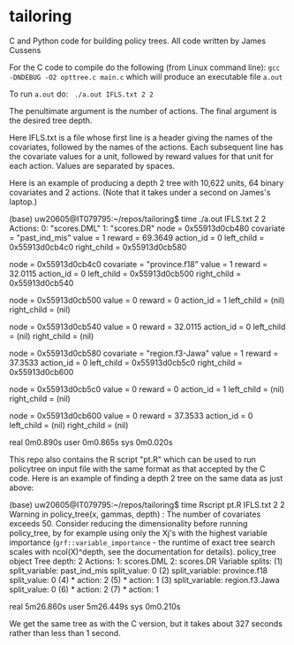 # tailoring

C and Python code for building policy trees. All code written by James Cussens

For the C code to compile do the following (from Linux command line):
    `gcc -DNDEBUG -O2 opttree.c main.c`
which will produce an executable file `a.out`
    
To run `a.out` do:
    ` ./a.out IFLS.txt 2 2`

The penultimate argument is the number of actions.
The final argument is the desired tree depth.
    
Here IFLS.txt is a file whose first line is a header giving the names of the covariates, followed by the names of the actions. Each subsequent line has the covariate values for a unit, followed by reward values for that unit for each action. Values are separated by spaces.

Here is an example of producing a depth 2 tree with 10,622 units, 64 binary covariates and 2 actions. (Note that it takes under a second on James's laptop.)

(base) uw20605@IT079795:~/repos/tailoring$ time ./a.out IFLS.txt 2 2
Actions: 0: "scores.DML" 1: "scores.DR" 
node = 0x55913d0cb480
covariate = "past_ind_mis"
value = 1
reward = 69.3649
action_id = 0
left_child = 0x55913d0cb4c0
right_child = 0x55913d0cb580

node = 0x55913d0cb4c0
covariate = "province.f18"
value = 1
reward = 32.0115
action_id = 0
left_child = 0x55913d0cb500
right_child = 0x55913d0cb540

node = 0x55913d0cb500
value = 0
reward = 0
action_id = 1
left_child = (nil)
right_child = (nil)

node = 0x55913d0cb540
value = 0
reward = 32.0115
action_id = 0
left_child = (nil)
right_child = (nil)

node = 0x55913d0cb580
covariate = "region.f3-Jawa"
value = 1
reward = 37.3533
action_id = 0
left_child = 0x55913d0cb5c0
right_child = 0x55913d0cb600

node = 0x55913d0cb5c0
value = 0
reward = 0
action_id = 1
left_child = (nil)
right_child = (nil)

node = 0x55913d0cb600
value = 0
reward = 37.3533
action_id = 0
left_child = (nil)
right_child = (nil)


real	0m0.890s
user	0m0.865s
sys	0m0.020s

This repo also contains the R script "pt.R" which can be used to run
policytree on input file with the same format as that accepted by the C code. Here is an example of finding a depth 2 tree on the same data as just above:

(base) uw20605@IT079795:~/repos/tailoring$ time Rscript pt.R IFLS.txt 2 2
Warning in policy_tree(x, gammas, depth) :
  The number of covariates exceeds 50. Consider reducing the dimensionality before running policy_tree, by for example using only the Xj's with the highest variable importance (`grf::variable_importance` - the runtime of exact tree search scales with ncol(X)^depth, see the documentation for details).
policy_tree object 
Tree depth:  2 
Actions:  1: scores.DML 2: scores.DR 
Variable splits: 
(1) split_variable: past_ind_mis  split_value: 0 
  (2) split_variable: province.f18  split_value: 0 
    (4) * action: 2 
    (5) * action: 1 
  (3) split_variable: region.f3.Jawa  split_value: 0 
    (6) * action: 2 
    (7) * action: 1 

real	5m26.860s
user	5m26.449s
sys	0m0.210s

We get the same tree as with the C version, but it takes about 327 seconds rather than less than 1 second.
